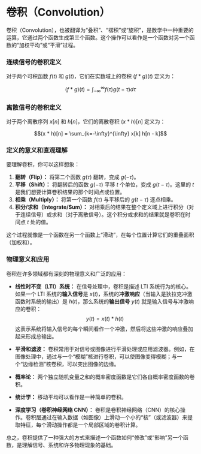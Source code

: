 # 卷积（Convolution）

卷积（Convolution），也被翻译为“叠积”、“褶积”或“旋积”，是数学中一种重要的运算，它通过两个函数生成第三个函数。这个操作可以看作是一个函数对另一个函数的“加权平均”或“平滑”过程。

### 连续信号的卷积定义

对于两个可积函数 $f(t)$ 和 $g(t)$，它们在实数域上的卷积 $(f * g)(t)$ 定义为：

$$(f * g)(t) = \int_{-\infty}^{\infty} f(\tau) g(t - \tau) d\tau$$

### 离散信号的卷积定义

对于两个离散序列 $x[n]$ 和 $h[n]$，它们的离散卷积 $(x * h)[n]$ 定义为：

$$(x * h)[n] = \sum_{k=-\infty}^{\infty} x[k] h[n - k]$$

### 定义的意义和直观理解

要理解卷积，你可以这样想象：

1.  **翻转（Flip）：** 将第二个函数 $g(\tau)$ 翻转，变成 $g(-\tau)$。
2.  **平移（Shift）：** 将翻转后的函数 $g(-\tau)$ 平移 $t$ 个单位，变成 $g(t - \tau)$。这里的 $t$ 是我们想要计算卷积结果的那个时间点或位置。
3.  **相乘（Multiply）：** 将第一个函数 $f(\tau)$ 与平移后的 $g(t - \tau)$ 逐点相乘。
4.  **积分/求和（Integrate/Sum）：** 对相乘后的结果在整个定义域上进行积分（对于连续信号）或求和（对于离散信号）。这个积分或求和的结果就是卷积在时间点 $t$ 处的值。

这个过程就像是一个函数在另一个函数上“滑动”，在每个位置计算它们的重叠面积（加权和）。

### 物理意义和应用

卷积在许多领域都有深刻的物理意义和广泛的应用：

- **线性时不变（LTI）系统：** 在信号处理中，卷积是描述 LTI 系统行为的核心。如果一个 LTI 系统的**输入信号**是 $x(t)$，系统的**冲激响应**（当输入是狄拉克冲激函数时系统的输出）是 $h(t)$，那么系统的**输出信号** $y(t)$ 就是输入信号与冲激响应的卷积：
  $$y(t) = x(t) * h(t)$$
  这表示系统将输入信号的每个瞬间看作一个冲激，然后将这些冲激的响应叠加起来形成总输出。

- **平滑和滤波：** 卷积常用于对信号或图像进行平滑处理或应用滤波器。例如，在图像处理中，通过与一个“模糊”核进行卷积，可以使图像变得模糊；与一个“边缘检测”核卷积，可以突出图像的边缘。

- **概率论：** 两个独立随机变量之和的概率密度函数是它们各自概率密度函数的卷积。

- **统计学：** 移动平均可以看作是一种简单的卷积。

- **深度学习（卷积神经网络 CNN）：** 卷积是卷积神经网络（CNN）的核心操作。卷积层通过在输入数据（如图像）上滑动一个小的“核”（或滤波器）来提取特征，每个滑动操作都是一个局部区域的卷积计算。

总之，卷积提供了一种强大的方式来描述一个函数如何“修改”或“影响”另一个函数，是理解信号、系统和许多物理现象的基础。
